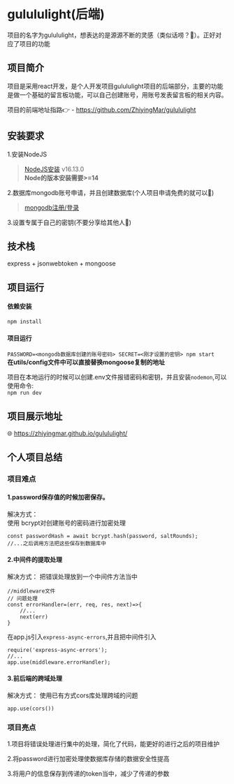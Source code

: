 # gulululight(后端)
项目的名字为gulululight，想表达的是源源不断的灵感（类似话唠？🤔）。正好对应了项目的功能


## 项目简介

项目是采用react开发，是个人开发项目gulululight项目的后端部分，主要的功能是做一个基础的留言板功能，可以自己创建账号，用账号发表留言板的相关内容。



项目的前端地址指路👉 - <https://github.com/ZhiyingMar/gulululight>

## 安装要求

1.安装NodeJS
>[NodeJS安装](https://nodejs.org/zh-cn) v16.13.0  
>**Node的版本安装需要>=14**  

2.数据库mongodb账号申请，并且创建数据库(个人项目申请免费的就可以🌝)  
>[mongodb注册/登录](https://cloud.mongodb.com/)

3.设置专属于自己的密钥(不要分享给其他人🤫)


## 技术栈

express + jsonwebtoken + mongoose

## 项目运行

#### 依赖安装
`npm install`

#### 项目运行 
`PASSWORD=<mongodb数据库创建的账号密码> SECRET=<刚才设置的密钥> npm start`  
**在utils/config文件中可以直接替换mongoose复制的地址**  

项目在本地运行的时候可以创建.env文件报错密码和密钥，并且安装`nodemon`,可以使用命令:  
`npm run dev`


## 项目展示地址

 🌐 <https://zhiyingmar.github.io/gulululight/>

## 个人项目总结

### 项目难点

#### 1.password保存值的时候加密保存。

解决方式：  
使用 bcrypt对创建账号的密码进行加密处理
  
    const passwordHash = await bcrypt.hash(password, saltRounds);
    //...之后调用方法把这些保存到数据库中

#### 2.中间件的提取处理

解决方式：
把错误处理放到一个中间件方法当中

    //middleware文件
    // 问题处理
    const errorHandler=(err, req, res, next)=>{
        //...
        next(err)
    }   

在app.js引入`express-async-errors`,并且把中间件引入

    require('express-async-errors');
    //...
    app.use(middleware.errorHandler);


#### 3.前后端的跨域处理

解决方式：
使用已有方式cors库处理跨域的问题

    app.use(cors())






### 项目亮点

1.项目将错误处理进行集中的处理，简化了代码，能更好的进行之后的项目维护

2.将password进行加密处理使数据库存储的数据安全性提高

3.将用户的信息保存到传递的token当中，减少了传递的参数
